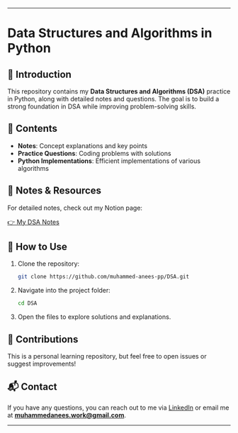 
---

# Data Structures and Algorithms in Python  

## 📌 Introduction  
This repository contains my **Data Structures and Algorithms (DSA)** practice in Python, along with detailed notes and questions. The goal is to build a strong foundation in DSA while improving problem-solving skills.  

## 📂 Contents  
- **Notes**: Concept explanations and key points  
- **Practice Questions**: Coding problems with solutions  
- **Python Implementations**: Efficient implementations of various algorithms  

## 🔗 Notes & Resources  
For detailed notes, check out my Notion page:  

[👉 My DSA Notes](https://www.notion.so/Data-Structure-Algorithms-1a843b0812b280d49951f2e3a7e69b1c)  

## 🚀 How to Use  
1. Clone the repository:  
   ```bash
   git clone https://github.com/muhammed-anees-pp/DSA.git
   ```  
2. Navigate into the project folder:  
   ```bash
   cd DSA
   ```  
3. Open the files to explore solutions and explanations.  

## 🤝 Contributions  
This is a personal learning repository, but feel free to open issues or suggest improvements!  

## 📬 Contact  
If you have any questions, you can reach out to me via [LinkedIn](https://www.linkedin.com/in/muhammed-anees-p-p/) or email me at **muhammedanees.work@gmail.com**.

---
